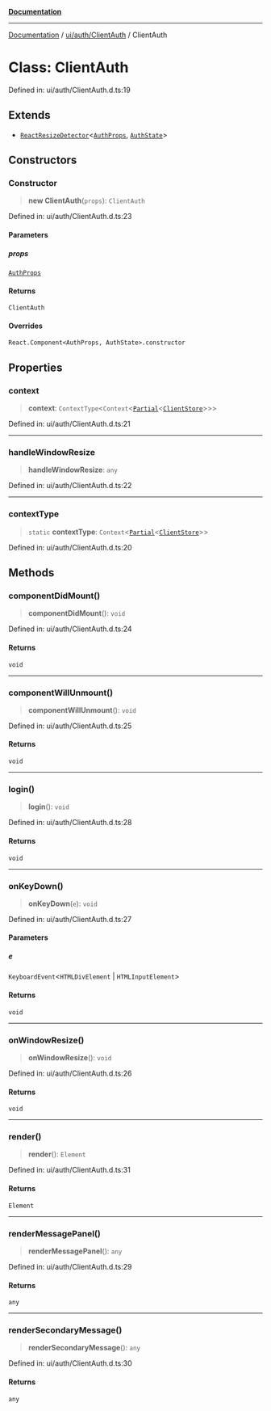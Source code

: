 [**Documentation**](../../../../index.md)

***

[Documentation](../../../../index.md) / [ui/auth/ClientAuth](../index.md) / ClientAuth

# Class: ClientAuth

Defined in: ui/auth/ClientAuth.d.ts:19

## Extends

- [`ReactResizeDetector`](../../../../perspective-client/variables/ReactResizeDetector.md)\<[`AuthProps`](../interfaces/AuthProps.md), [`AuthState`](../interfaces/AuthState.md)\>

## Constructors

### Constructor

> **new ClientAuth**(`props`): `ClientAuth`

Defined in: ui/auth/ClientAuth.d.ts:23

#### Parameters

##### props

[`AuthProps`](../interfaces/AuthProps.md)

#### Returns

`ClientAuth`

#### Overrides

`React.Component<AuthProps, AuthState>.constructor`

## Properties

### context

> **context**: `ContextType`\<`Context`\<[`Partial`](../../../../perspective-client/type-aliases/Partial.md)\<[`ClientStore`](../../../../stores/ClientStore/classes/ClientStore.md)\>\>\>

Defined in: ui/auth/ClientAuth.d.ts:21

***

### handleWindowResize

> **handleWindowResize**: `any`

Defined in: ui/auth/ClientAuth.d.ts:22

***

### contextType

> `static` **contextType**: `Context`\<[`Partial`](../../../../perspective-client/type-aliases/Partial.md)\<[`ClientStore`](../../../../stores/ClientStore/classes/ClientStore.md)\>\>

Defined in: ui/auth/ClientAuth.d.ts:20

## Methods

### componentDidMount()

> **componentDidMount**(): `void`

Defined in: ui/auth/ClientAuth.d.ts:24

#### Returns

`void`

***

### componentWillUnmount()

> **componentWillUnmount**(): `void`

Defined in: ui/auth/ClientAuth.d.ts:25

#### Returns

`void`

***

### login()

> **login**(): `void`

Defined in: ui/auth/ClientAuth.d.ts:28

#### Returns

`void`

***

### onKeyDown()

> **onKeyDown**(`e`): `void`

Defined in: ui/auth/ClientAuth.d.ts:27

#### Parameters

##### e

`KeyboardEvent`\<`HTMLDivElement` \| `HTMLInputElement`\>

#### Returns

`void`

***

### onWindowResize()

> **onWindowResize**(): `void`

Defined in: ui/auth/ClientAuth.d.ts:26

#### Returns

`void`

***

### render()

> **render**(): `Element`

Defined in: ui/auth/ClientAuth.d.ts:31

#### Returns

`Element`

***

### renderMessagePanel()

> **renderMessagePanel**(): `any`

Defined in: ui/auth/ClientAuth.d.ts:29

#### Returns

`any`

***

### renderSecondaryMessage()

> **renderSecondaryMessage**(): `any`

Defined in: ui/auth/ClientAuth.d.ts:30

#### Returns

`any`
